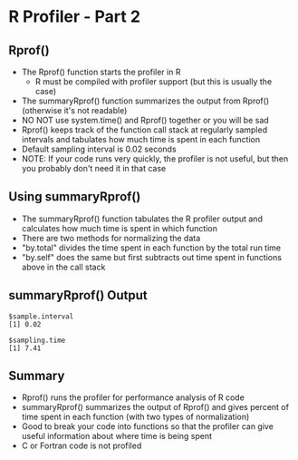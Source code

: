 R Profiler - Part 2
===================

Rprof()
-------

* The  Rprof() function starts the profiler in R
	* R must be compiled with profiler support (but this is usually the case)
* The summaryRprof() function summarizes the output from Rprof() (otherwise it's not readable)
* NO NOT use system.time() and Rprof() together or you will be sad
* Rprof() keeps track of the function call stack at regularly sampled intervals and tabulates how much time is spent in each function
* Default sampling interval is 0.02 seconds
* NOTE: If your code runs very quickly, the profiler is not useful, but then you probably don't need it in that case


Using summaryRprof()
--------------------

* The summaryRprof() function tabulates the R profiler output and calculates how much time is spent in which function
* There are two methods for normalizing the data
* "by.total" divides the time spent in each function by the total run time
* "by.self" does the same but first subtracts out time spent in functions above in the call stack


summaryRprof() Output
---------------------

	$sample.interval
	[1] 0.02
	
	$sampling.time
	[1] 7.41


Summary
-------

* Rprof() runs the profiler for performance analysis of R code
* summaryRprof() summarizes the output of Rprof() and gives percent of time spent in each function (with two types of normalization)
* Good to break your code into functions so that the profiler can give useful information about where time is being spent
* C or Fortran code is not profiled

